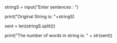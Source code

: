 stringS = input("Enter sentences : ")

print("Original String is: "+stringS)

sent = len(stringS.split())

print("The number of words in string is: " + str(sent))
